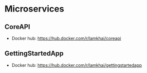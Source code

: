 # Microservices

## CoreAPI
- Docker hub: https://hub.docker.com/r/lamkhai/coreapi

## GettingStartedApp
- Docker hub: https://hub.docker.com/r/lamkhai/gettingstartedapp